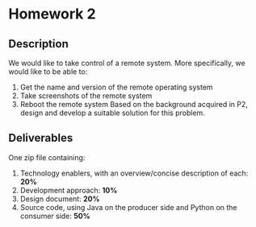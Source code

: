 # Homework 2
## Description
We would like to take control of a remote system. More specifically, we would like to be able to:
1. Get the name and version of the remote operating system
2. Take screenshots of the remote system
3. Reboot the remote system
Based on the background acquired in P2, design and develop a suitable solution for this problem.

## Deliverables
One zip file containing:
1. Technology enablers, with an overview/concise description of each: **20%**
2. Development approach: **10%**
3. Design document: **20%**
4. Source code, using Java on the producer side and Python on the consumer side: **50%**
